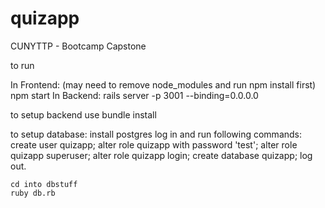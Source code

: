 # quizapp
CUNYTTP - Bootcamp Capstone

to run

In Frontend:
	(may need to remove node_modules and run npm install first)
	npm start
In Backend:
	rails server -p 3001 --binding=0.0.0.0

to setup backend use
	bundle install

to setup database:
	install postgres
	log in and run following commands:
	create user quizapp;
	alter role quizapp with password 'test';
	alter role quizapp superuser;
	alter role quizapp login;
	create database quizapp;
	log out.

	cd into dbstuff
	ruby db.rb
